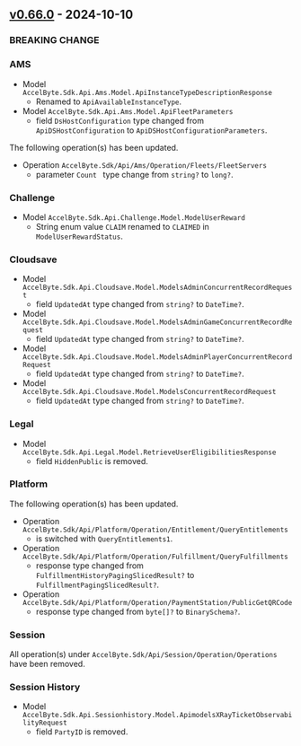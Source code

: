 <a name="v0.66.0"></a>
## [v0.66.0] - 2024-10-10

### BREAKING CHANGE

### AMS

- Model `AccelByte.Sdk.Api.Ams.Model.ApiInstanceTypeDescriptionResponse`
    - Renamed to `ApiAvailableInstanceType`.
- Model `AccelByte.Sdk.Api.Ams.Model.ApiFleetParameters`
    - field `DsHostConfiguration` type changed from `ApiDSHostConfiguration` to `ApiDSHostConfigurationParameters`.

The following operation(s) has been updated.
- Operation `AccelByte.Sdk/Api/Ams/Operation/Fleets/FleetServers`
    - parameter `Count ` type change from `string?` to `long?`.

### Challenge

- Model `AccelByte.Sdk.Api.Challenge.Model.ModelUserReward`
    - String enum value `CLAIM` renamed to `CLAIMED` in `ModelUserRewardStatus`.

### Cloudsave

- Model `AccelByte.Sdk.Api.Cloudsave.Model.ModelsAdminConcurrentRecordRequest`
    - field `UpdatedAt` type changed from `string?` to `DateTime?`.
- Model `AccelByte.Sdk.Api.Cloudsave.Model.ModelsAdminGameConcurrentRecordRequest`
    - field `UpdatedAt` type changed from `string?` to `DateTime?`.
- Model `AccelByte.Sdk.Api.Cloudsave.Model.ModelsAdminPlayerConcurrentRecordRequest`
    - field `UpdatedAt` type changed from `string?` to `DateTime?`.
- Model `AccelByte.Sdk.Api.Cloudsave.Model.ModelsConcurrentRecordRequest`
    - field `UpdatedAt` type changed from `string?` to `DateTime?`.

### Legal

- Model `AccelByte.Sdk.Api.Legal.Model.RetrieveUserEligibilitiesResponse`
    - field `HiddenPublic` is removed.

### Platform

The following operation(s) has been updated.
- Operation `AccelByte.Sdk/Api/Platform/Operation/Entitlement/QueryEntitlements`
    - is switched with `QueryEntitlements1`.
- Operation `AccelByte.Sdk/Api/Platform/Operation/Fulfillment/QueryFulfillments`
    - response type changed from `FulfillmentHistoryPagingSlicedResult?` to `FulfillmentPagingSlicedResult?`.
- Operation `AccelByte.Sdk/Api/Platform/Operation/PaymentStation/PublicGetQRCode`
    - response type changed from `byte[]?` to `BinarySchema?`.

### Session

All operation(s) under `AccelByte.Sdk/Api/Session/Operation/Operations` have been removed.

### Session History

- Model `AccelByte.Sdk.Api.Sessionhistory.Model.ApimodelsXRayTicketObservabilityRequest`
    - field `PartyID` is removed.

[v0.66.0]: https://github.com/AccelByte/accelbyte-csharp-sdk/compare/v0.65.0...v0.66.0